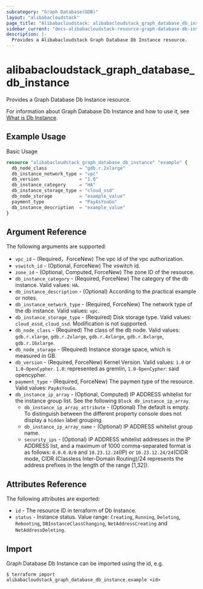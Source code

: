 ```yaml
---
subcategory: "Graph Database(GDB)"
layout: "alibabacloudstack"
page_title: "Alibabacloudstack: alibabacloudstack_graph_database_db_instance"
sidebar_current: "docs-alibabacloudstack-resource-graph-database-db-instance"
description: |-
  Provides a Alibabacloudstack Graph Database Db Instance resource.
---
```


# alibabacloudstack\_graph\_database\_db\_instance

Provides a Graph Database Db Instance resource.

For information about Graph Database Db Instance and how to use it, see [What is Db Instance](https://help.aliyun.com/document_detail/102865.html).



## Example Usage

Basic Usage

```terraform
resource "alibabacloudstack_graph_database_db_instance" "example" {
  db_node_class            = "gdb.r.2xlarge"
  db_instance_network_type = "vpc"
  db_version               = "1.0"
  db_instance_category     = "HA"
  db_instance_storage_type = "cloud_ssd"
  db_node_storage          = "example_value"
  payment_type             = "PayAsYouGo"
  db_instance_description  = "example_value"
}

```

## Argument Reference

The following arguments are supported:

* `vpc_id` - (Required，ForceNew) The vpc id of the vpc authorization.
* `vswitch_id` - (Optional, ForceNew) The vswitch id.
* `zone_id` - (Optional, Computed, ForceNew) The zone ID of the resource.
* `db_instance_category` - (Required, ForceNew) The category of the db instance. Valid values: `HA`.
* `db_instance_description` - (Optional) According to the practical example or notes.
* `db_instance_network_type` - (Required, ForceNew) The network type of the db instance. Valid values: `vpc`.
* `db_instance_storage_type` - (Required) Disk storage type. Valid values: `cloud_essd`, `cloud_ssd`. Modification is not supported.
* `db_node_class` - (Required) The class of the db node. Valid values: `gdb.r.xlarge`, `gdb.r.2xlarge`, `gdb.r.4xlarge`, `gdb.r.8xlarge`, `gdb.r.16xlarge`.
* `db_node_storage` - (Required) Instance storage space, which is measured in GB.
* `db_version` - (Required, ForceNew) Kernel Version. Valid values: `1.0` or `1.0-OpenCypher`. `1.0`: represented as gremlin, `1.0-OpenCypher`: said opencypher.
* `payment_type` - (Required, ForceNew) The paymen type of the resource. Valid values: `PayAsYouGo`.
* `db_instance_ip_array` - (Optional, Computed) IP ADDRESS whitelist for the instance group list. See the following `Block db_instance_ip_array`.
  * `db_instance_ip_array_attribute` - (Optional) The default is empty. To distinguish between the different property console does not display a `hidden` label grouping.
  * `db_instance_ip_array_name` - (Optional) IP ADDRESS whitelist group name.
  * `security_ips` - (Optional) IP ADDRESS whitelist addresses in the IP ADDRESS list, and a maximum of 1000 comma-separated format is as follows: `0.0.0.0/0` and `10.23.12.24`(IP) or `10.23.12.24/24`(CIDR mode, CIDR (Classless Inter-Domain Routing)/24 represents the address prefixes in the length of the range [1,32]).

## Attributes Reference

The following attributes are exported:

* `id` - The resource ID in terraform of Db Instance.
* `status` - Instance status. Value range: `Creating`, `Running`, `Deleting`, `Rebooting`, `DBInstanceClassChanging`, `NetAddressCreating` and `NetAddressDeleting`.

## Import

Graph Database Db Instance can be imported using the id, e.g.

```
$ terraform import alibabacloudstack_graph_database_db_instance.example <id>
```
